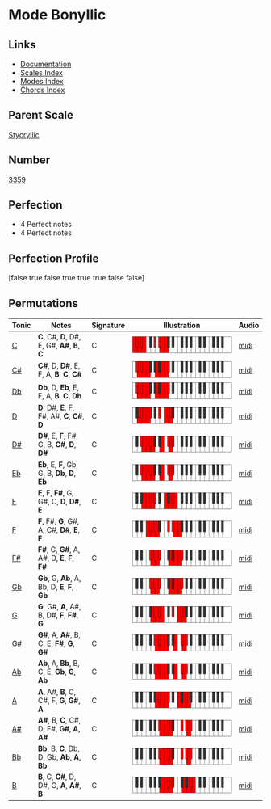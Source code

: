 # Mode Bonyllic

## Links

- [Documentation](index.md)
- [Scales Index](Scales.md)
- [Modes Index](Modes.md)
- [Chords Index](Chords.md)

## Parent Scale

[Stycryllic](ScaleStycryllic.md)

## Number

[3359](https://ianring.com/musictheory/scales/3359)

## Perfection

- 4 Perfect notes
- 4 Perfect notes

## Perfection Profile

[false true false true true true false false]

## Permutations

| Tonic | Notes | Signature | Illustration | Audio |
|-------|-------|-----------|--------------|-------|
| [C](ModeCNaturalBonyllic.md) | **C**, C#, **D**, D#, E, G#, **A#**, **B**, **C** | C | ![CNaturalBonyllic](ModeCNaturalBonyllic.png) | [midi](https://github.com/edipermadi/music/blob/main/docs/ModeCNaturalBonyllic.mid?raw=true) |
| [C#](ModeCSharpBonyllic.md) | **C#**, D, **D#**, E, F, A, **B**, **C**, **C#** | C | ![CSharpBonyllic](ModeCSharpBonyllic.png) | [midi](https://github.com/edipermadi/music/blob/main/docs/ModeCSharpBonyllic.mid?raw=true) |
| [Db](ModeDFlatBonyllic.md) | **Db**, D, **Eb**, E, F, A, **B**, **C**, **Db** | C | ![DFlatBonyllic](ModeDFlatBonyllic.png) | [midi](https://github.com/edipermadi/music/blob/main/docs/ModeDFlatBonyllic.mid?raw=true) |
| [D](ModeDNaturalBonyllic.md) | **D**, D#, **E**, F, F#, A#, **C**, **C#**, **D** | C | ![DNaturalBonyllic](ModeDNaturalBonyllic.png) | [midi](https://github.com/edipermadi/music/blob/main/docs/ModeDNaturalBonyllic.mid?raw=true) |
| [D#](ModeDSharpBonyllic.md) | **D#**, E, **F**, F#, G, B, **C#**, **D**, **D#** | C | ![DSharpBonyllic](ModeDSharpBonyllic.png) | [midi](https://github.com/edipermadi/music/blob/main/docs/ModeDSharpBonyllic.mid?raw=true) |
| [Eb](ModeEFlatBonyllic.md) | **Eb**, E, **F**, Gb, G, B, **Db**, **D**, **Eb** | C | ![EFlatBonyllic](ModeEFlatBonyllic.png) | [midi](https://github.com/edipermadi/music/blob/main/docs/ModeEFlatBonyllic.mid?raw=true) |
| [E](ModeENaturalBonyllic.md) | **E**, F, **F#**, G, G#, C, **D**, **D#**, **E** | C | ![ENaturalBonyllic](ModeENaturalBonyllic.png) | [midi](https://github.com/edipermadi/music/blob/main/docs/ModeENaturalBonyllic.mid?raw=true) |
| [F](ModeFNaturalBonyllic.md) | **F**, F#, **G**, G#, A, C#, **D#**, **E**, **F** | C | ![FNaturalBonyllic](ModeFNaturalBonyllic.png) | [midi](https://github.com/edipermadi/music/blob/main/docs/ModeFNaturalBonyllic.mid?raw=true) |
| [F#](ModeFSharpBonyllic.md) | **F#**, G, **G#**, A, A#, D, **E**, **F**, **F#** | C | ![FSharpBonyllic](ModeFSharpBonyllic.png) | [midi](https://github.com/edipermadi/music/blob/main/docs/ModeFSharpBonyllic.mid?raw=true) |
| [Gb](ModeGFlatBonyllic.md) | **Gb**, G, **Ab**, A, Bb, D, **E**, **F**, **Gb** | C | ![GFlatBonyllic](ModeGFlatBonyllic.png) | [midi](https://github.com/edipermadi/music/blob/main/docs/ModeGFlatBonyllic.mid?raw=true) |
| [G](ModeGNaturalBonyllic.md) | **G**, G#, **A**, A#, B, D#, **F**, **F#**, **G** | C | ![GNaturalBonyllic](ModeGNaturalBonyllic.png) | [midi](https://github.com/edipermadi/music/blob/main/docs/ModeGNaturalBonyllic.mid?raw=true) |
| [G#](ModeGSharpBonyllic.md) | **G#**, A, **A#**, B, C, E, **F#**, **G**, **G#** | C | ![GSharpBonyllic](ModeGSharpBonyllic.png) | [midi](https://github.com/edipermadi/music/blob/main/docs/ModeGSharpBonyllic.mid?raw=true) |
| [Ab](ModeAFlatBonyllic.md) | **Ab**, A, **Bb**, B, C, E, **Gb**, **G**, **Ab** | C | ![AFlatBonyllic](ModeAFlatBonyllic.png) | [midi](https://github.com/edipermadi/music/blob/main/docs/ModeAFlatBonyllic.mid?raw=true) |
| [A](ModeANaturalBonyllic.md) | **A**, A#, **B**, C, C#, F, **G**, **G#**, **A** | C | ![ANaturalBonyllic](ModeANaturalBonyllic.png) | [midi](https://github.com/edipermadi/music/blob/main/docs/ModeANaturalBonyllic.mid?raw=true) |
| [A#](ModeASharpBonyllic.md) | **A#**, B, **C**, C#, D, F#, **G#**, **A**, **A#** | C | ![ASharpBonyllic](ModeASharpBonyllic.png) | [midi](https://github.com/edipermadi/music/blob/main/docs/ModeASharpBonyllic.mid?raw=true) |
| [Bb](ModeBFlatBonyllic.md) | **Bb**, B, **C**, Db, D, Gb, **Ab**, **A**, **Bb** | C | ![BFlatBonyllic](ModeBFlatBonyllic.png) | [midi](https://github.com/edipermadi/music/blob/main/docs/ModeBFlatBonyllic.mid?raw=true) |
| [B](ModeBNaturalBonyllic.md) | **B**, C, **C#**, D, D#, G, **A**, **A#**, **B** | C | ![BNaturalBonyllic](ModeBNaturalBonyllic.png) | [midi](https://github.com/edipermadi/music/blob/main/docs/ModeBNaturalBonyllic.mid?raw=true) |

